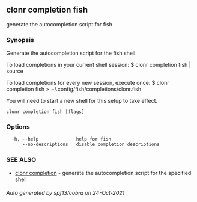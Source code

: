 ## clonr completion fish

generate the autocompletion script for fish

### Synopsis


Generate the autocompletion script for the fish shell.

To load completions in your current shell session:
$ clonr completion fish | source

To load completions for every new session, execute once:
$ clonr completion fish > ~/.config/fish/completions/clonr.fish

You will need to start a new shell for this setup to take effect.


```
clonr completion fish [flags]
```

### Options

```
  -h, --help              help for fish
      --no-descriptions   disable completion descriptions
```

### SEE ALSO

* [clonr completion](clonr_completion.md)	 - generate the autocompletion script for the specified shell

###### Auto generated by spf13/cobra on 24-Oct-2021
